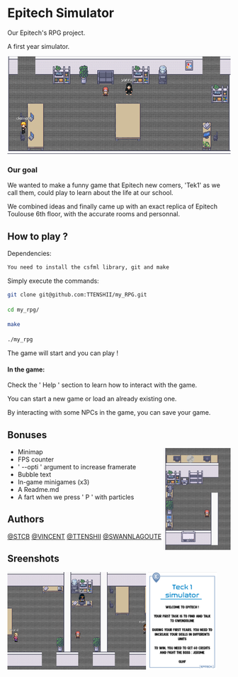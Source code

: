 
# Epitech Simulator
Our Epitech's RPG project.

A first year simulator.

<div align="left">
<img src="https://github.com/TTENSHII/my_RPG/blob/main/pictures/pedago.png" height="220">
</div>

### Our goal
We wanted to make a funny game that Epitech new comers, 'Tek1' as we call them, could play to learn about the life at our school.

We combined ideas and finally came up with an exact replica of Epitech Toulouse 6th floor, with the accurate rooms and personnal.

## How to play ?

Dependencies:
```bash
You need to install the csfml library, git and make
```

Simply execute the commands: 
```bash
git clone git@github.com:TTENSHII/my_RPG.git

cd my_rpg/

make

./my_rpg
```
The game will start and you can play !

#### In the game:

Check the ' Help ' section to learn how to interact with the game.

You can start a new game or load an already existing one.

By interacting with some NPCs in the game, you can save your game.

## Bonuses
<img src="https://github.com/TTENSHII/my_RPG/blob/main/pictures/hub.png" align="right" height="230">
<ul>
<li> Minimap
<li> FPS counter
<li> ' --opti ' argument to increase framerate
<li> Bubble text
<li> In-game minigames (x3)
<li> A Readme.md
<li> A fart when we press ' P ' with particles
</ul>

## Authors

[@STCB](https://www.github.com/STCB) [@VINCENT](https://www.github.com/badidu09) [@TTENSHII](https://github.com/TTENSHII) [@SWANNLAGOUTE](https://github.com/swannlagoute)

## Sreenshots

<div align="left">
<img src="https://github.com/TTENSHII/my_RPG/blob/main/pictures/offices.png" height="220">
<img src="https://github.com/TTENSHII/my_RPG/blob/main/pictures/rules.png" height="220">
</div>



